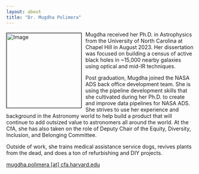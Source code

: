 ```yaml
---
layout: about
title: "Dr. Mugdha Polimera"
---
```


<img src="{{ site.baseurl }}/about/team/img/mpolimera.jpg" height="200" width="200" alt="Image" style="float: left; margin: 4px 10px 0px 0px; border: 1px solid #000000;">

Mugdha received her Ph.D. in Astrophysics from the University of North Carolina at Chapel Hill in August 2023. Her dissertation was focused on building a census of active black holes in ~15,000 nearby galaxies using optical and mid-IR techniques. 

Post graduation, Mugdha joined the NASA ADS back office development team. She is using the pipeline development skills that she cultivated during her Ph.D. to create and improve data pipelines for NASA ADS. She strives to use her experience and background in the Astronomy world to help build a product that will continue to add outsized value to astronomers all around the world. At the CfA, she has also taken on the role of Deputy Chair of the Equity, Diversity, Inclusion, and Belonging Committee. 

Outside of work, she trains medical assistance service dogs, revives plants from the dead, and does a ton of refurbishing and DIY projects.

[mugdha.polimera [at] cfa.harvard.edu](mailto:mugdha.polimera@cfa.harvard.edu)